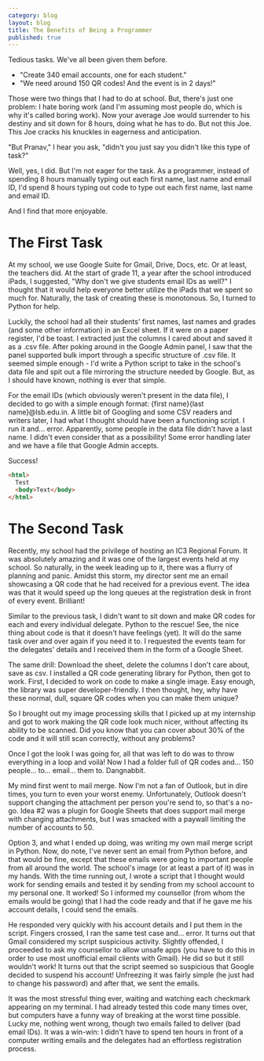 ```yaml
---
category: blog
layout: blog
title: The Benefits of Being a Programmer
published: true
---
```

Tedious tasks. We've all been given them before.

- "Create 340 email accounts, one for each student."
- "We need around 150 QR codes! And the event is in 2 days!"

Those were two things that I had to do at school. But, there's just one problem: I hate boring work (and I'm assuming most people do, which is why it's called boring work). Now your average Joe would surrender to his destiny and sit down for 8 hours, doing what he has to do. But not this Joe. This Joe cracks his knuckles in eagerness and anticipation.

"But Pranav," I hear you ask, "didn't you just say you didn't like this type of task?"

Well, yes, I did. But I'm not eager for the task. As a programmer, instead of spending 8 hours manually typing out each first name, last name and email ID, I'd spend 8 hours typing out code to type out each first name, last name and email ID.

And I find that more enjoyable.

# The First Task

At my school, we use Google Suite for Gmail, Drive, Docs, etc. Or at least, the teachers did. At the start of grade 11, a year after the school introduced iPads, I suggested, "Why don't we give students email IDs as well?" I thought that it would help everyone better utilize the iPads that we spent so much for. Naturally, the task of creating these is monotonous. So, I turned to Python for help.

Luckily, the school had all their students' first names, last names and grades (and some other information) in an Excel sheet. If it were on a paper register, I'd be toast. I extracted just the columns I cared about and saved it as a .csv file. After poking around in the Google Admin panel, I saw that the panel supported bulk import through a specific structure of .csv file. It seemed simple enough - I'd write a Python script to take in the school's data file and spit out a file mirroring the structure needed by Google. But, as I should have known, nothing is ever that simple.

For the email IDs (which obviously weren't present in the data file), I decided to go with a simple enough format: {first name}{last name}@lsb.edu.in. A little bit of Googling and some CSV readers and writers later, I had what I thought should have been a functioning script. I run it and... error. Apparently, some people in the data file didn't have a last name. I didn't even consider that as a possibility! Some error handling later and we have a file that Google Admin accepts.

Success!

```html
<html>
  Test
  <body>Text</body>
</html>
```

# The Second Task

Recently, my school had the privilege of hosting an IC3 Regional Forum. It was absolutely amazing and it was one of the largest events held at my school. So naturally, in the week leading up to it, there was a flurry of planning and panic. Amidst this storm, my director sent me an email showcasing a QR code that he had received for a previous event. The idea was that it would speed up the long queues at the registration desk in front of every event. Brilliant!

Similar to the previous task, I didn't want to sit down and make QR codes for each and every individual delegate. Python to the rescue! See, the nice thing about code is that it doesn't have feelings (yet). It will do the same task over and over again if you need it to. I requested the events team for the delegates' details and I received them in the form of a Google Sheet.

The same drill: Download the sheet, delete the columns I don't care about, save as csv. I installed a QR code generating library for Python, then got to work. First, I decided to work on code to make a single image. Easy enough, the library was super developer-friendly. I then thought, hey, why have these normal, dull, square QR codes when you can make them unique?

So I brought out my image processing skills that I picked up at my internship and got to work making the QR code look much nicer, without affecting its ability to be scanned. Did you know that you can cover about 30% of the code and it will still scan correctly, without any problems?

Once I got the look I was going for, all that was left to do was to throw everything in a loop and voilà! Now I had a folder full of QR codes and... 150 people... to... email... them to. Dangnabbit.

My mind first went to mail merge. Now I'm not a fan of Outlook, but in dire times, you turn to even your worst enemy. Unfortunately, Outlook doesn't support changing the attachment per person you're send to, so that's a no-go. Idea #2 was a plugin for Google Sheets that does support mail merge with changing attachments, but I was smacked with a paywall limiting the number of accounts to 50.

Option 3, and what I ended up doing, was writing my own mail merge script in Python. Now, do note, I've never sent an email from Python before, and that would be fine, except that these emails were going to important people from all around the world. The school's image (or at least a part of it) was in my hands. With the time running out, I wrote a script that I thought would work for sending emails and tested it by sending from my school account to my personal one. It worked! So I informed my counsellor (from whom the emails would be going) that I had the code ready and that if he gave me his account details, I could send the emails.

He responded very quickly with his account details and I put them in the script. Fingers crossed, I ran the same test case and... error. It turns out that Gmail considered my script suspicious activity. Slightly offended, I proceeded to ask my counsellor to allow unsafe apps (you have to do this in order to use most unofficial email clients with Gmail). He did so but it still wouldn't work! It turns out that the script seemed so suspicious that Google decided to suspend his account! Unfreezing it was fairly simple (he just had to change his password) and after that, we sent the emails.

It was the most stressful thing ever, waiting and watching each checkmark appearing on my terminal. I had already tested this code many times over, but computers have a funny way of breaking at the worst time possible. Lucky me, nothing went wrong, though two emails failed to deliver (bad email IDs). It was a win-win: I didn't have to spend ten hours in front of a computer writing emails and the delegates had an effortless registration process.
